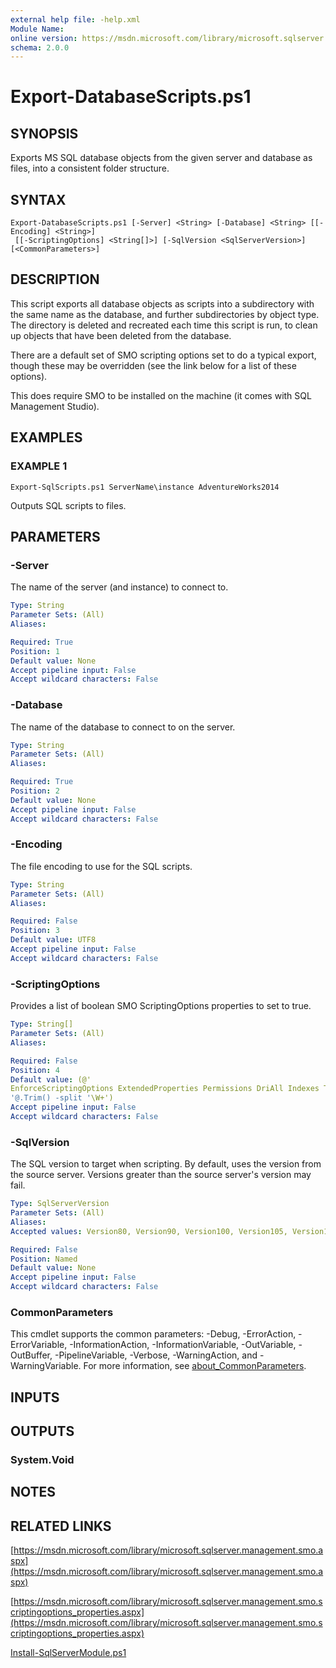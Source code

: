 ```yaml
---
external help file: -help.xml
Module Name:
online version: https://msdn.microsoft.com/library/microsoft.sqlserver.management.smo.aspx
schema: 2.0.0
---
```


# Export-DatabaseScripts.ps1

## SYNOPSIS
Exports MS SQL database objects from the given server and database as files, into a consistent folder structure.

## SYNTAX

```
Export-DatabaseScripts.ps1 [-Server] <String> [-Database] <String> [[-Encoding] <String>]
 [[-ScriptingOptions] <String[]>] [-SqlVersion <SqlServerVersion>] [<CommonParameters>]
```

## DESCRIPTION
This script exports all database objects as scripts into a subdirectory with the same name as the database,
and further subdirectories by object type.
The directory is deleted and recreated each time this script is
run, to clean up objects that have been deleted from the database.

There are a default set of SMO scripting options set to do a typical export, though these may be overridden
(see the link below for a list of these options).

This does require SMO to be installed on the machine (it comes with SQL Management Studio).

## EXAMPLES

### EXAMPLE 1
```
Export-SqlScripts.ps1 ServerName\instance AdventureWorks2014
```

Outputs SQL scripts to files.

## PARAMETERS

### -Server
The name of the server (and instance) to connect to.

```yaml
Type: String
Parameter Sets: (All)
Aliases:

Required: True
Position: 1
Default value: None
Accept pipeline input: False
Accept wildcard characters: False
```

### -Database
The name of the database to connect to on the server.

```yaml
Type: String
Parameter Sets: (All)
Aliases:

Required: True
Position: 2
Default value: None
Accept pipeline input: False
Accept wildcard characters: False
```

### -Encoding
The file encoding to use for the SQL scripts.

```yaml
Type: String
Parameter Sets: (All)
Aliases:

Required: False
Position: 3
Default value: UTF8
Accept pipeline input: False
Accept wildcard characters: False
```

### -ScriptingOptions
Provides a list of boolean SMO ScriptingOptions properties to set to true.

```yaml
Type: String[]
Parameter Sets: (All)
Aliases:

Required: False
Position: 4
Default value: (@'
EnforceScriptingOptions ExtendedProperties Permissions DriAll Indexes Triggers ScriptBatchTerminator
'@.Trim() -split '\W+')
Accept pipeline input: False
Accept wildcard characters: False
```

### -SqlVersion
The SQL version to target when scripting.
By default, uses the version from the source server.
Versions greater than the source server's version may fail.

```yaml
Type: SqlServerVersion
Parameter Sets: (All)
Aliases:
Accepted values: Version80, Version90, Version100, Version105, Version110, Version120, Version130, Version140, Version150

Required: False
Position: Named
Default value: None
Accept pipeline input: False
Accept wildcard characters: False
```

### CommonParameters
This cmdlet supports the common parameters: -Debug, -ErrorAction, -ErrorVariable, -InformationAction, -InformationVariable, -OutVariable, -OutBuffer, -PipelineVariable, -Verbose, -WarningAction, and -WarningVariable. For more information, see [about_CommonParameters](http://go.microsoft.com/fwlink/?LinkID=113216).

## INPUTS

## OUTPUTS

### System.Void
## NOTES

## RELATED LINKS

[https://msdn.microsoft.com/library/microsoft.sqlserver.management.smo.aspx](https://msdn.microsoft.com/library/microsoft.sqlserver.management.smo.aspx)

[https://msdn.microsoft.com/library/microsoft.sqlserver.management.smo.scriptingoptions_properties.aspx](https://msdn.microsoft.com/library/microsoft.sqlserver.management.smo.scriptingoptions_properties.aspx)

[Install-SqlServerModule.ps1]()

